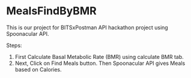 # MealsFindByBMR
This is our project for BITSxPostman API hackathon project using Spoonacular API.

Steps:
  1) First Calculate Basal Metabolic Rate (BMR) using calculate BMR tab.
  2) Next, Click on Find Meals button. Then Spoonacular API gives Meals based on Calories.
